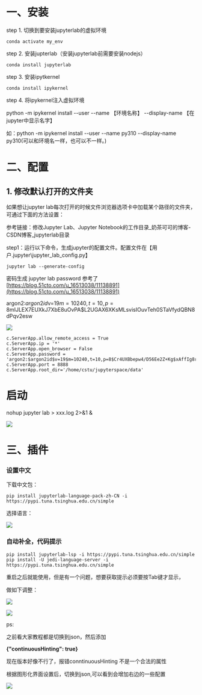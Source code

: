 # 一、安装

step 1. 切换到要安装jupyterlab的虚拟环境

```
conda activate my_env
```

step 2. 安装jupterlab（安装jupyterlab前需要安装nodejs）

```
conda install jupyterlab
```

step 3. 安装ipytkernel

```
conda install ipykernel
```

step 4. 将ipykernel注入虚拟环境

python -m ipykernel install --user --name 【环境名称】 --display-name 【在jupyter中显示名字】

如：python -m ipykernel install --user --name py310 --display-name py310(可以和环境名一样，也可以不一样。)

# 二、配置

## 1. 修改默认打开的文件夹

如果想让jupyter lab每次打开的时候文件浏览器选项卡中加载某个路径的文件夹，可通过下面的方法设置：

参考链接：修改Jupyter Lab、Jupyter Notebook的工作目录_奶茶可可的博客-CSDN博客_jupyterlab目录

step1：运行以下命令，生成jupyter的配置文件。配置文件在【用户\.jupyter\jupyter_lab_config.py】

```
jupyter lab --generate-config
```

密码生成 jupyter lab password   参考了 [https://blog.51cto.com/u_16513038/11138891](https://blog.51cto.com/u_16513038/11138891)

argon2:$argon2id$v=19$m=10240,t=10,p=8$mIJLEX7EUXkJ7XbE8uOvPA$L2UGAX6XKsMLsvisIOuvTeh0STaVfydQBN8dPqv2esw

![](D:/download/youdaonote-pull-master/data/Technology/Python/images/WEBRESOURCEefc8772dbdc1ebeee6c9c1c6e18bda91image.png)

```
c.ServerApp.allow_remote_access = True
c.ServerApp.ip = '*'
c.ServerApp.open_browser = False
c.ServerApp.password = 'argon2:$argon2id$v=19$m=10240,t=10,p=8$Cr4UXBbepw4/D56Ee2Z+Kg$xAffIg8r4N6oTHwUqtF+MmQCMRYLEKSGPOT78SMO164'
c.ServerApp.port = 8888
c.ServerApp.root_dir='/home/cstu/jupyterspace/data'
```

# 启动

nohup jupyter lab > xxx.log 2>&1 &

![](D:/download/youdaonote-pull-master/data/Technology/Python/images/WEBRESOURCE89ff5be415f930f87c79928c5e701b40image.png)

# 三、插件

### 设置中文

下载中文包：

```shell
pip install jupyterlab-language-pack-zh-CN -i https://pypi.tuna.tsinghua.edu.cn/simple
```

选择语言：

![](D:/download/youdaonote-pull-master/data/Technology/Python/images/WEBRESOURCEf4d63d107f148a561b5d30c2cd756c58stickPicture.png)

### 自动补全，代码提示

```
pip install jupyterlab-lsp -i https://pypi.tuna.tsinghua.edu.cn/simple
pip install -U jedi-language-server -i https://pypi.tuna.tsinghua.edu.cn/simple
```

重启之后就能使用，但是有一个问题，想要获取提示必须要按Tab键才显示，

做如下调整：

![](D:/download/youdaonote-pull-master/data/Technology/Python/images/WEBRESOURCEfc7acfc8694ff11e147576378cbe6f7astickPicture.png)

![](D:/download/youdaonote-pull-master/data/Technology/Python/images/WEBRESOURCE4ffac4888047a012dfa504b1c04e6d21image.png)

ps:

之前看大家教程都是切换到json，然后添加

**{"continuousHinting": true}**

现在版本好像不行了，报错conntinuousHinting 不是一个合法的属性

根据图形化界面设置后，切换到json,可以看到会增加右边的一些配置

![](D:/download/youdaonote-pull-master/data/Technology/Python/images/WEBRESOURCE23c8bb13b0dfaaa2e5e9c5cea88ea81bimage.png)